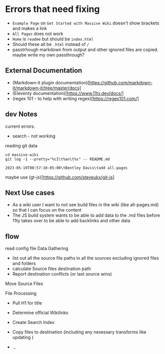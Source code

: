 # Errors that need fixing

- `Example Page` on `Get Started with Massive Wiki` doesn't show brackets and makes a link
- `All Pages` does not work
- `Home` is `readme` but should be `index.html`
- Should these all be `.html` instead of `/`
- passtrhough markdown from output and other ignored files are copied. maybe write my own passthrough?

## External Documentation

- (Markdown-it plugin documentation)[https://github.com/markdown-it/markdown-it/tree/master/docs]
- (Eleventy documentation)[https://www.11ty.dev/docs/]
- (regex 101 - to help with writing regex)[https://regex101.com/]

## dev Notes

current errors:

- search - not working

reading git data

```
cd massive-wiki
git log -1 --pretty="%cI\t%an\t%s" -- README.md

2023-05-19T00:57:10-05:00\tBentley Davis\tadd all-pages
```

maybe use (gt-js)[https://github.com/steveukx/git-js]

## Next Use cases

- As a wiki user I want to not see build files in the wiki (like all-pages.md) so that I can focus on the content
- The JS build system wants to be able to add data to the .md files before 11ty takes over to be able to add backlinks and other data

## flow

read config file
Data Gathering

- list out all the source file paths in all the sources excluding ignored files and folders
- calculate Source files destination path
- Report destination conflicts (or last source wins)

Move Source Files

File Processing

- Pull H1 for title
- Determine official Wikilinks
- Create Search Index

- Copy files to destination (including any nexessary transforms like updating )
- ...
